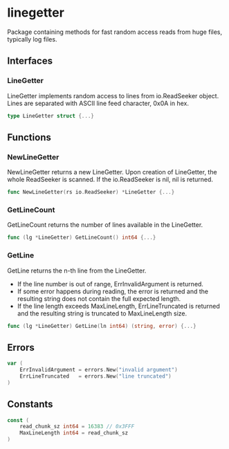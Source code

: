 # linegetter
Package containing methods for fast random access reads from huge files, typically log files.

## Interfaces

### LineGetter
LineGetter implements random access to lines from io.ReadSeeker object.
Lines are separated with ASCII line feed character, 0x0A in hex.
```go
type LineGetter struct {...}
```

## Functions

### NewLineGetter
NewLineGetter returns a new LineGetter.
Upon creation of LineGetter, the whole ReadSeeker is scanned.
If the io.ReadSeeker is nil, nil is returned.
```go
func NewLineGetter(rs io.ReadSeeker) *LineGetter {...}
```

### GetLineCount
GetLineCount returns the number of lines available in the LineGetter.
```go
func (lg *LineGetter) GetLineCount() int64 {...}
```

### GetLine
GetLine returns the n-th line from the LineGetter.
 * If the line number is out of range, ErrInvalidArgument is returned.
 * If some error happens during reading, the error is returned and
   the resulting string does not contain the full expected length.
 * If the line length exceeds MaxLineLength, ErrLineTruncated is returned
   and the resulting string is truncated to MaxLineLength size.
```go
func (lg *LineGetter) GetLine(ln int64) (string, error) {...}
```

## Errors

```go
var (
    ErrInvalidArgument = errors.New("invalid argument")
    ErrLineTruncated   = errors.New("line truncated")
)
```

## Constants

```go
const (
    read_chunk_sz int64 = 16383 // 0x3FFF
    MaxLineLength int64 = read_chunk_sz
)
```

